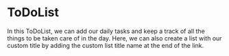 # ToDoList
In this ToDoList, we can add our daily tasks and keep a track of all the things to be taken care of in the day. Here, we can also create a list with our custom title by adding the custom list title name at the end of the link.
